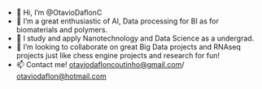 - 👋 Hi, I’m @OtavioDaflonC
- 👀 I’m a great enthusiastic of AI, Data processing for BI as for biomaterials and polymers.
- 🌱 I study and apply Nanotechnology and Data Science as a undergrad.
- 💞️ I’m looking to collaborate on great Big Data projects and RNAseq projects just like chess engine projects and research for fun!
- 📫 Contact me! otaviodafloncoutinho@gmail.com/ otaviodaflon@hotmail.com


